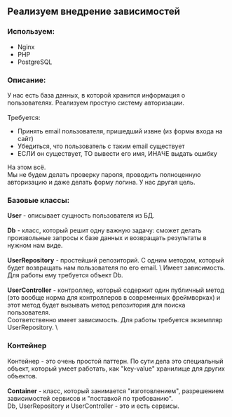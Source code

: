 ## Реализуем внедрение зависимостей  

### Используем:
- Nginx
- PHP
- PostgreSQL

### Описание:
У нас есть база данных, в которой хранится информация о пользователях. Реализуем простую систему авторизации.\
\
Требуется: 

- Принять email пользователя, пришедший извне (из формы входа на сайт)
- Убедиться, что пользователь с таким email существует
- ЕСЛИ он существует, ТО вывести его имя, ИНАЧЕ выдать ошибку

На этом всё. \
Мы не будем делать проверку пароля, проводить полноценную авторизацию и даже делать форму логина. У нас другая цель.

### Базовые классы:
**User** - описывает сущность пользователя из БД. \
\
**Db** - класс, который решит одну важную задачу: сможет делать произвольные запросы к базе данных и возвращать результаты в нужном нам виде. \
\
**UserRepository** - простейший репозиторий. С одним методом, который будет возвращать нам пользователя по его email. \ 
Имеет зависимость. Для работы ему требуется объект Db. \
\
**UserController** - контроллер, который содержит один публичный метод (это вообще норма для контроллеров в современных фреймворках) и этот метод будет вызывать метод репозитория для поиска пользователя. \
Соответственно имеет зависимость. Для работы требуется экземпляр UserRepository. \

### Контейнер
Контейнер - это очень простой паттерн. По сути дела это специальный объект, который умеет работать, как "key-value" хранилище для других объектов. \
\
**Container** - класс, который занимается "изготовлением", разрешением зависимостей сервисов и "поставкой по требованию". \
Db, UserRepository и UserController - это и есть сервисы.